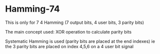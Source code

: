 # Hamming-74

This is only for 7 4 Hamming (7 output bits, 4 user bits, 3 parity bits)

The main concept used: XOR operation to calculate parity bits

Systematic Hamming is used (parity bits are placed at the end indexes)
ie the 3 parity bits are placed on index 4,5,6 on a 4 user bit signal
